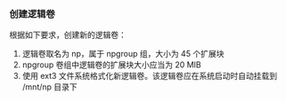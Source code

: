 ### 创建逻辑卷

根据如下要求，创建新的逻辑卷：

1. 逻辑卷取名为 np，属于 npgroup 组，大小为 45 个扩展块
2. npgroup 卷组中逻辑卷的扩展块大小应当为 20 MIB
3. 使用 ext3 文件系统格式化新逻辑卷。该逻辑卷应在系统启动时自动挂载到 /mnt/np 目录下

```bash
```

